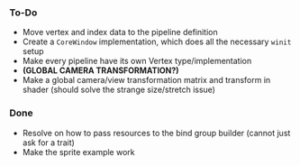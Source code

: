 ### To-Do
* Move vertex and index data to the pipeline definition
* Create a `CoreWindow` implementation, which does all the necessary `winit` setup
* Make every pipeline have its own Vertex type/implementation
* __(GLOBAL CAMERA TRANSFORMATION?)__
* Make a global camera/view transformation matrix and transform in shader (should solve the strange size/stretch issue)

### Done
* Resolve on how to pass resources to the bind group builder (cannot just ask for a trait)
* Make the sprite example work